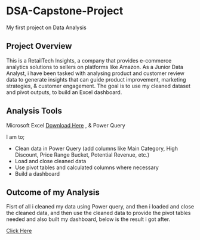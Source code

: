# DSA-Capstone-Project
My first project on Data Analysis
## Project Overview
 This is a RetailTech Insights, a company that provides
e-commerce analytics solutions to sellers on platforms like Amazon. As a Junior Data Analyst, i have been
tasked with analysing product and customer review data to generate insights that can
guide product improvement, marketing strategies, & customer engagement. The goal is to use my cleaned dataset and pivot outputs, to build an Excel dashboard.
## Analysis Tools
   Microsoft Excel [Download Here](https://www.microsoft.com/en-us/microsoft-365/buy/compare-all-microsoft-365-products)
, & Power Query

   I am to;
- Clean data in Power Query (add columns like Main Category, High Discount, Price Range Bucket, Potential Revenue, etc.)
- Load and close cleaned data
- Use pivot tables and calculated columns where necessary
- Build a dashboard

## Outcome of my Analysis

 Fisrt of all i cleaned my data using Power query, and then i loaded and close the cleaned data, and then use the cleaned data to provide the pivot tables needed and also built my dashboard, below is the result i got after.

[Click Here](https://docs.google.com/spreadsheets/d/1OHt8ltceJ27XEcmDAP8NsOFjNQvJ9sta/edit?usp=sharing&ouid=104155766793079010065&rtpof=true&sd=true)
 
